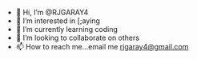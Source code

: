 - 👋 Hi, I’m @RJGARAY4
- 👀 I’m interested in [;aying
- 🌱 I’m currently learning coding
- 💞️ I’m looking to collaborate on others
- 📫 How to reach me...email me rjgaray4@gmail.com

<!---
RJGARAY4/RJGARAY4 is a ✨ special ✨ repository because its `README.md` (this file) appears on your GitHub profile.
You can click the Preview link to take a look at your changes.
--->
